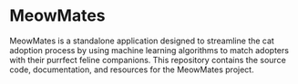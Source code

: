# MeowMates
MeowMates is a standalone application designed to streamline the cat adoption process by using machine learning algorithms to match adopters with their purrfect feline companions. This repository contains the source code, documentation, and resources for the MeowMates project.
